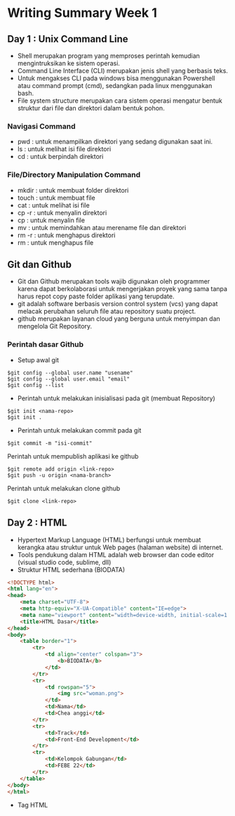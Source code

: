 # Writing Summary Week 1
## Day 1 : Unix Command Line
- Shell merupakan program yang memproses perintah kemudian mengintruksikan ke sistem operasi.
- Command Line Interface (CLI) merupakan jenis shell yang berbasis teks.
- Untuk mengakses CLI pada windows bisa menggunakan Powershell atau command prompt (cmd), sedangkan pada linux menggunakan bash.
- File system structure merupakan cara sistem operasi mengatur bentuk struktur dari file dan direktori dalam bentuk pohon.

### Navigasi Command
- pwd : untuk menampilkan direktori yang sedang digunakan saat ini.
- ls  : untuk melihat isi file direktori
- cd  : untuk berpindah direktori

### File/Directory Manipulation Command
- mkdir : untuk membuat folder direktori
- touch : untuk membuat file
- cat   : untuk melihat isi file
- cp -r : untuk menyalin direktori
- cp    : untuk menyalin file
- mv    : untuk memindahkan atau merename file dan direktori
- rm -r : untuk menghapus direktori
- rm    : untuk menghapus file

## Git dan Github
- Git dan Github merupakan tools wajib digunakan oleh programmer karena dapat berkolaborasi untuk mengerjakan proyek yang sama tanpa harus repot copy paste folder aplikasi yang terupdate.
- git adalah software berbasis version control system (vcs) yang dapat melacak perubahan seluruh file atau repository suatu project.
- github merupakan layanan cloud yang berguna untuk menyimpan dan mengelola Git Repository.

### Perintah dasar Github
- Setup awal git
```git
$git config --global user.name "usename"
$git config --global user.email "email"
$git config --list
```

- Perintah untuk melakukan inisialisasi pada git (membuat Repository)
```git
$git init <nama-repo>
$git init .
```

- Perintah untuk melakukan commit pada git
```git
$git commit -m "isi-commit"
```

Perintah untuk mempublish aplikasi ke github
```git
$git remote add origin <link-repo>
$git push -u origin <nama-branch>
```

Perintah untuk melakukan clone github
```git
$git clone <link-repo>
```

## Day 2 : HTML
- Hypertext Markup Language (HTML) berfungsi untuk membuat kerangka atau struktur untuk Web pages (halaman website) di internet.
- Tools pendukung dalam HTML adalah web browser dan code editor (visual studio code, sublime, dll)
- Struktur HTML sederhana (BIODATA)
```html
<!DOCTYPE html>
<html lang="en">
<head>
    <meta charset="UTF-8">
    <meta http-equiv="X-UA-Compatible" content="IE=edge">
    <meta name="viewport" content="width=device-width, initial-scale=1.0">
    <title>HTML Dasar</title>
</head>
<body>
    <table border="1">
        <tr>
            <td align="center" colspan="3">
                <b>BIODATA</b>
            </td>
        </tr>
        <tr>
            <td rowspan="5">
                <img src="woman.png">
            </td>
            <td>Nama</td>
            <td>Chea anggi</td>
        </tr>
        <tr>
            <td>Track</td>
            <td>Front-End Development</td>
        </tr>
        <tr>
            <td>Kelompok Gabungan</td>
            <td>FEBE 22</td>
        </tr>
    </table>
</body>
</html>
```

- Tag HTML




